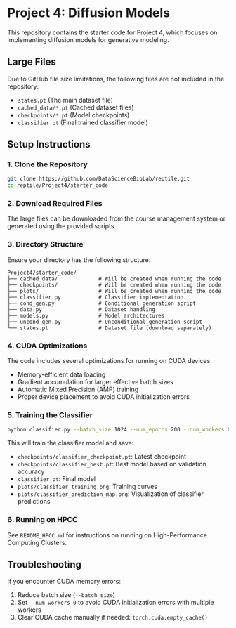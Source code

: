 # Project 4: Diffusion Models

This repository contains the starter code for Project 4, which focuses on implementing diffusion models for generative modeling.

## Large Files

Due to GitHub file size limitations, the following files are not included in the repository:

- `states.pt` (The main dataset file)
- `cached_data/*.pt` (Cached dataset files)
- `checkpoints/*.pt` (Model checkpoints)
- `classifier.pt` (Final trained classifier model)

## Setup Instructions

### 1. Clone the Repository

```bash
git clone https://github.com/DataScienceBioLab/reptile.git
cd reptile/Project4/starter_code
```

### 2. Download Required Files

The large files can be downloaded from the course management system or generated using the provided scripts.

### 3. Directory Structure

Ensure your directory has the following structure:

```
Project4/starter_code/
├── cached_data/             # Will be created when running the code
├── checkpoints/             # Will be created when running the code
├── plots/                   # Will be created when running the code
├── classifier.py            # Classifier implementation
├── cond_gen.py              # Conditional generation script
├── data.py                  # Dataset handling
├── models.py                # Model architectures
├── uncond_gen.py            # Unconditional generation script
└── states.pt                # Dataset file (download separately)
```

### 4. CUDA Optimizations

The code includes several optimizations for running on CUDA devices:
- Memory-efficient data loading
- Gradient accumulation for larger effective batch sizes
- Automatic Mixed Precision (AMP) training
- Proper device placement to avoid CUDA initialization errors

### 5. Training the Classifier

```bash
python classifier.py --batch_size 1024 --num_epochs 200 --num_workers 0
```

This will train the classifier model and save:
- `checkpoints/classifier_checkpoint.pt`: Latest checkpoint
- `checkpoints/classifier_best.pt`: Best model based on validation accuracy
- `classifier.pt`: Final model
- `plots/classifier_training.png`: Training curves
- `plots/classifier_prediction_map.png`: Visualization of classifier predictions

### 6. Running on HPCC

See `README_HPCC.md` for instructions on running on High-Performance Computing Clusters.

## Troubleshooting

If you encounter CUDA memory errors:
1. Reduce batch size (`--batch_size`)
2. Set `--num_workers 0` to avoid CUDA initialization errors with multiple workers
3. Clear CUDA cache manually if needed: `torch.cuda.empty_cache()` 